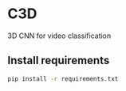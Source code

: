 # C3D
3D CNN for video classification


## Install requirements
```bash
pip install -r requirements.txt
```
